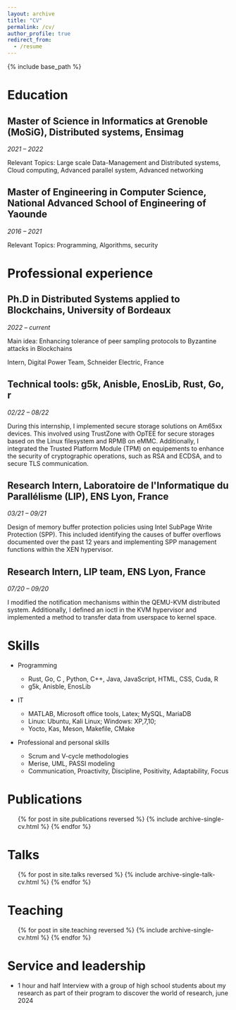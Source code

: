```yaml
---
layout: archive
title: "CV"
permalink: /cv/
author_profile: true
redirect_from:
  - /resume
---
```


{% include base_path %}

Education
======

Master of Science in Informatics at Grenoble (MoSiG), Distributed systems, Ensimag
------

*2021 – 2022*

Relevant Topics: Large scale Data-Management and Distributed systems, Cloud computing, Advanced parallel system, Advanced networking 

Master of Engineering in Computer Science, National Advanced School of Engineering of Yaounde
------

*2016 – 2021*

Relevant Topics: Programming, Algorithms, security


Professional experience
======

Ph.D in Distributed Systems applied to Blockchains, University of Bordeaux
------ 

*2022 – current*

Main idea: Enhancing tolerance of peer sampling protocols to Byzantine attacks in Blockchains

Intern, Digital Power Team, Schneider Electric, France

Technical tools: g5k, Anisble, EnosLib, Rust, Go, r 
------ 

*02/22 – 08/22*

During this internship, I implemented secure storage solutions on Am65xx devices. This involved using TrustZone with OpTEE for secure storages based on the Linux filesystem and RPMB on eMMC. Additionally, I integrated the Trusted Platform Module (TPM) on equipements to enhance the security of cryptographic operations, such as RSA and ECDSA, and to secure TLS communication.

Research Intern, Laboratoire de l'Informatique du Parallélisme (LIP), ENS Lyon, France
------ 

*03/21 – 09/21*

Design of memory buffer protection policies using Intel SubPage Write Protection (SPP). This included identifying the causes of buffer overflows documented over the past 12 years and implementing SPP management functions within the XEN hypervisor.

Research Intern, LIP team, ENS Lyon, France
------ 

*07/20 – 09/20*

I modified the notification mechanisms within the QEMU-KVM distributed system. Additionally, I defined an ioctl in the KVM hypervisor and implemented a method to transfer data from userspace to kernel space.

Skills
======
* Programming
  * Rust, Go, C , Python, C++, Java, JavaScript, HTML, CSS, Cuda, R
  * g5k, Anisble, EnosLib

* IT 
  * MATLAB, Microsoft office tools, Latex;   MySQL, MariaDB 
  * Linux: Ubuntu, Kali Linux; Windows:  XP,7,10;   
  * Yocto, Kas, Meson, Makefile, CMake

* Professional and personal skills
  * Scrum and V-cycle methodologies 
  * Merise, UML, PASSI modeling
  * Communication, Proactivity, Discipline, Positivity, Adaptability, Focus


Publications
======
  <ul>{% for post in site.publications reversed %}
    {% include archive-single-cv.html %}
  {% endfor %}</ul>
  
Talks
======
  <ul>{% for post in site.talks reversed %}
    {% include archive-single-talk-cv.html  %}
  {% endfor %}</ul>
  
Teaching
======
  <ul>{% for post in site.teaching reversed %}
    {% include archive-single-cv.html %}
  {% endfor %}</ul>
  
Service and leadership
======
* 1 hour and half Interview with a group of high school students about my research as part of their program to discover the world of research, june 2024